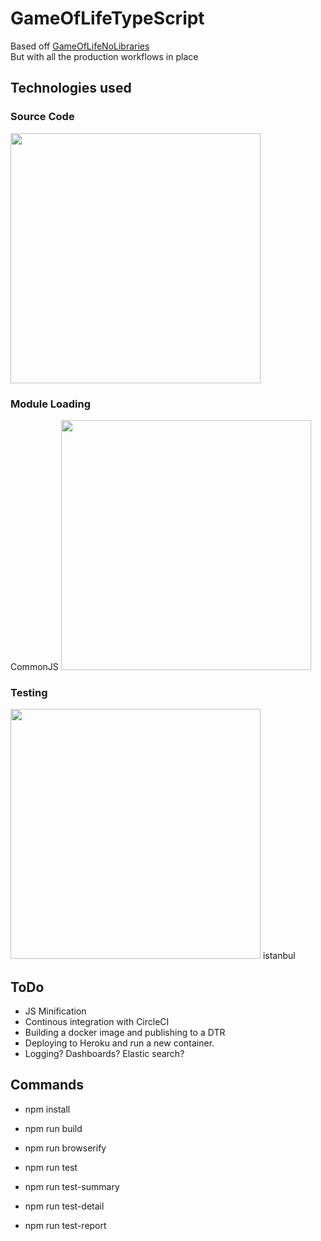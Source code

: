 # GameOfLifeTypeScript
Based off [GameOfLifeNoLibraries](https://github.com/JamesHarrisonZa/GameOfLifeNoLibraries)  
But with all the production workflows in place  

## Technologies used
### Source Code  
<a name="github">[<img src="https://encrypted-tbn0.gstatic.com/images?q=tbn:ANd9GcR2y8WLNmxHr9wciYza02AKXwJk_xLJdWrWC6_t_1ijCHzl5iV9" width="400px" />](https://github.com/Microsoft/TypeScript)</a>

### Module Loading  
CommonJS
<a name="github">[<img src="http://browserify.org/images/browserify.png" width="400px" />](https://github.com/browserify/browserify)</a>

### Testing
<a name="github">[<img src="https://rawgithub.com/jasmine/jasmine/master/images/jasmine-horizontal.svg" width="400px" />](https://github.com/jasmine/jasmine)</a>
istanbul

## ToDo   
* JS Minification  
* Continous integration with CircleCI  
* Building a docker image and publishing to a DTR  
* Deploying to Heroku and run a new container.  
* Logging? Dashboards? Elastic search?

## Commands  
* npm install

* npm run build
* npm run browserify

* npm run test
* npm run test-summary
* npm run test-detail
* npm run test-report 
